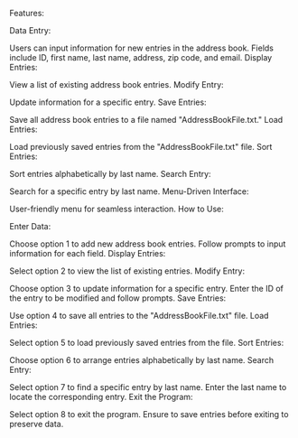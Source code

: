 Features:

Data Entry:

Users can input information for new entries in the address book.
Fields include ID, first name, last name, address, zip code, and email.
Display Entries:

View a list of existing address book entries.
Modify Entry:

Update information for a specific entry.
Save Entries:

Save all address book entries to a file named "AddressBookFile.txt."
Load Entries:

Load previously saved entries from the "AddressBookFile.txt" file.
Sort Entries:

Sort entries alphabetically by last name.
Search Entry:

Search for a specific entry by last name.
Menu-Driven Interface:

User-friendly menu for seamless interaction.
How to Use:

Enter Data:

Choose option 1 to add new address book entries.
Follow prompts to input information for each field.
Display Entries:

Select option 2 to view the list of existing entries.
Modify Entry:

Choose option 3 to update information for a specific entry.
Enter the ID of the entry to be modified and follow prompts.
Save Entries:

Use option 4 to save all entries to the "AddressBookFile.txt" file.
Load Entries:

Select option 5 to load previously saved entries from the file.
Sort Entries:

Choose option 6 to arrange entries alphabetically by last name.
Search Entry:

Select option 7 to find a specific entry by last name.
Enter the last name to locate the corresponding entry.
Exit the Program:

Select option 8 to exit the program.
Ensure to save entries before exiting to preserve data.
